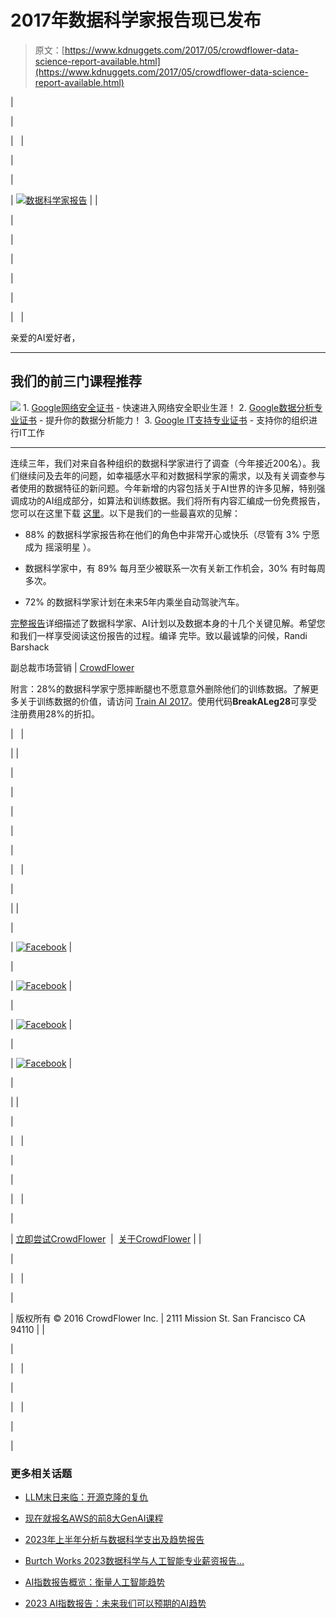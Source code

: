 # 2017年数据科学家报告现已发布

> 原文：[https://www.kdnuggets.com/2017/05/crowdflower-data-science-report-available.html](https://www.kdnuggets.com/2017/05/crowdflower-data-science-report-available.html)

|

&#124;

&#124;   &#124;

&#124;

&#124;

&#124; [![数据科学家报告](../Images/151f49f5f94ba091d43aa08df6953b8b.png)](https://visit.crowdflower.com/WC-2017-Data-Science-Report_LP.html?src=KDNuggets&medium=Sponsored-Email&campaign=DSR2017&content=DSR2017) &#124;  &#124;

&#124;

&#124;

&#124;

&#124;

&#124;

&#124;   &#124;

亲爱的AI爱好者，

* * *

## 我们的前三门课程推荐

![](../Images/0244c01ba9267c002ef39d4907e0b8fb.png) 1\. [Google网络安全证书](https://www.kdnuggets.com/google-cybersecurity) - 快速进入网络安全职业生涯！[](../Images/e225c49c3c91745821c8c0368bf04711.png) 2\. [Google数据分析专业证书](https://www.kdnuggets.com/google-data-analytics) - 提升你的数据分析能力！[](../Images/0244c01ba9267c002ef39d4907e0b8fb.png) 3\. [Google IT支持专业证书](https://www.kdnuggets.com/google-itsupport) - 支持你的组织进行IT工作

* * *

连续三年，我们对来自各种组织的数据科学家进行了调查（今年接近200名）。我们继续问及去年的问题，如幸福感水平和对数据科学家的需求，以及有关调查参与者使用的数据特征的新问题。今年新增的内容包括关于AI世界的许多见解，特别强调成功的AI组成部分，如算法和训练数据。我们将所有内容汇编成一份免费报告，您可以在这里下载 [这里](https://visit.crowdflower.com/WC-2017-Data-Science-Report_LP.html?src=KDNuggets&medium=Sponsored-Email&campaign=DSR2017&content=DSR2017)。以下是我们的一些最喜欢的见解：

+   88% 的数据科学家报告称在他们的角色中非常开心或快乐（尽管有 3% 宁愿成为 <g class="gr_ gr_26 gr-alert gr_spell gr_inline_cards gr_run_anim ContextualSpelling" id="26" data-gr-id="26">摇滚明星</g> ）。

+   数据科学家中，有 89% 每月至少被联系一次有关新工作机会，30% 有时每周多次。

+   72% 的数据科学家计划在未来5年内乘坐自动驾驶汽车。

[完整报告](https://visit.crowdflower.com/WC-2017-Data-Science-Report_LP.html?src=KDNuggets&medium=Sponsored-Email&campaign=DSR2017&content=DSR2017 "完整报告")详细描述了数据科学家、AI计划以及数据本身的十几个关键见解。希望您和我们一样享受阅读这份报告的过程。<g class="gr_ gr_25 gr-alert gr_gramm gr_inline_cards gr_run_anim Grammar multiReplace" id="25" data-gr-id="25"><g class="gr_ gr_25 gr-alert gr_gramm gr_inline_cards gr_run_anim Grammar multiReplace" id="25" data-gr-id="25">编译</g></g> 完毕。致以最诚挚的问候，Randi Barshack

副总裁市场营销 &#124; [CrowdFlower](ai.crowdflower.com "CrowdFlower")

附言：28%的数据科学家宁愿摔断腿也不愿意意外删除他们的训练数据。了解更多关于训练数据的价值，请访问 [Train AI 2017](https://www.crowdflower.com/train-ai/ "Train AI Website")。使用代码**BreakALeg28**可享受注册费用28%的折扣。

&#124;   &#124;

&#124;  &#124;

&#124;

&#124;

&#124;

&#124;

&#124;

&#124;   &#124;

&#124;

&#124;  &#124;

&#124;

&#124; [![Facebook](../Images/4afb1e26b75799f06898154fc7408498.png)](https://www.facebook.com/CrowdFlower) &#124;

&#124;

&#124; [![Facebook](../Images/ef30a3ab599f3c87c1124cf5ac1b9fe4.png)](https://twitter.com/CrowdFlower) &#124;

&#124;

&#124; [![Facebook](../Images/af080d25b4377e6ef5afe99761f8fa10.png)](https://www.linkedin.com/company/crowdflower) &#124;

&#124;

&#124; [![Facebook](../Images/3aad08562587e42b93a214091dfeb17f.png)](https://www.youtube.com/c/crowdflowerinc) &#124;

&#124;

&#124;  &#124;

&#124;

&#124;   &#124;

&#124;

&#124;

&#124;   &#124;

&#124;

&#124; [立即尝试CrowdFlower](https://make.crowdflower.com/users/new)  &#124;  [关于CrowdFlower](https://www.crowdflower.com/company/) &#124;  &#124;

&#124;

&#124;   &#124;

&#124;

&#124; 版权所有 © 2016 CrowdFlower Inc. &#124; 2111 Mission St. San Francisco CA 94110 &#124;  &#124;

&#124;

&#124;   &#124;

&#124;

&#124;   &#124;

&#124;

|

### 更多相关话题

+   [LLM末日来临：开源克隆的复仇](https://www.kdnuggets.com/2023/05/llm-apocalypse-revenge-open-source-clones.html)

+   [现在就报名AWS的前8大GenAI课程](https://www.kdnuggets.com/top-8-genai-courses-for-aws-to-take-now)

+   [2023年上半年分析与数据科学支出及趋势报告](https://www.kdnuggets.com/2023/07/h1-2023-analytics-data-science-spend-trends-report.html)

+   [Burtch Works 2023数据科学与人工智能专业薪资报告…](https://www.kdnuggets.com/2023/08/burtch-works-2023-data-science-ai-professionals-salary-report.html)

+   [AI指数报告概览：衡量人工智能趋势](https://www.kdnuggets.com/2023/04/overview-ai-index-report-measuring-trends-artificial-intelligence.html)

+   [2023 AI指数报告：未来我们可以预期的AI趋势](https://www.kdnuggets.com/2023/06/2023-ai-index-report-ai-trends-expect-future.html)
